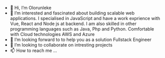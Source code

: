 - 👋 Hi, I’m Olorunleke
- 👀 I’m interested and fascinated about building scalable web applications. 
     I specialised in JavaScript and have a work exprience with Vue, React and Node js at backend.
     I am also skilled in other programming languages such as Java, Php and Python.
     Comfortable with Cloud technologies AWS and Azure 
- 🌱 I’m looking forward to to help you as a solution Fullstack Engineer
- 💞️ I’m looking to collaborate on intresting projects 
- 📫 How to reach me ...

<!---
lekesmile/lekesmile is a ✨ special ✨ repository because its `README.md` (this file) appears on your GitHub profile.
You can click the Preview link to take a look at your changes.
--->
